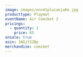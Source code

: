```yaml
---
image: images/env41plucaeja6e.jpg
producttype: Playmat
eventName: Air Comiket 2
pricings:
  - quantity: 1
    price: 65
onsale: true
asin: 3AGjY22Bp
merchandise: comiket
---
```


